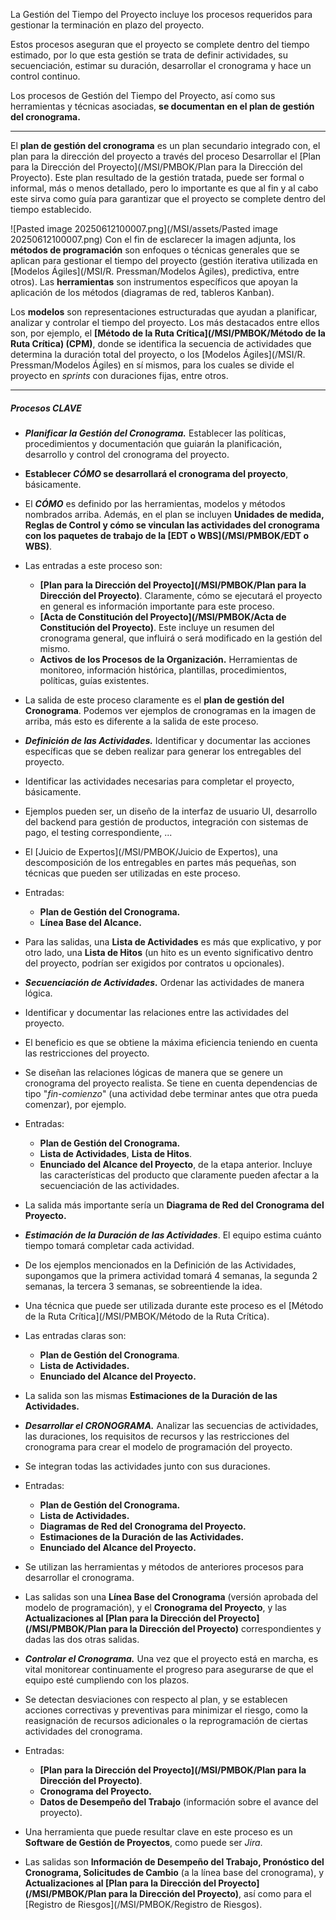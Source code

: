La Gestión del Tiempo del Proyecto incluye los procesos requeridos para gestionar la terminación en plazo del proyecto.

Estos procesos aseguran que el proyecto se complete dentro del tiempo estimado, por lo que esta gestión se trata de definir actividades, su secuenciación, estimar su duración, desarrollar el cronograma y hace un control continuo.

Los procesos de Gestión del Tiempo del Proyecto, así como sus herramientas y técnicas asociadas, **se documentan en el plan de gestión del cronograma.**
****
El **plan de gestión del cronograma** es un plan secundario integrado con, el plan para la dirección del proyecto a través del proceso Desarrollar el [Plan para la Dirección del Proyecto](/MSI/PMBOK/Plan para la Dirección del Proyecto).
Este plan resultado de la gestión tratada, puede ser formal o informal, más o menos detallado, pero lo importante es que al fin y al cabo este sirva como guía para garantizar que el proyecto se complete dentro del tiempo establecido.

![Pasted image 20250612100007.png](/MSI/assets/Pasted image 20250612100007.png)
Con el fin de esclarecer la imagen adjunta, los **métodos de programación** son enfoques o técnicas generales que se aplican para gestionar el tiempo del proyecto (gestión iterativa utilizada en [Modelos Ágiles](/MSI/R. Pressman/Modelos Ágiles), predictiva, entre otros). 
Las **herramientas** son instrumentos específicos que apoyan la aplicación de los métodos (diagramas de red, tableros Kanban).

Los **modelos** son representaciones estructuradas que ayudan a planificar, analizar y controlar el tiempo del proyecto. Los más destacados entre ellos son, por ejemplo, el **[Método de la Ruta Crítica](/MSI/PMBOK/Método de la Ruta Crítica) (CPM)**, donde se identifica la secuencia de actividades que determina la duración total del proyecto, o los [Modelos Ágiles](/MSI/R. Pressman/Modelos Ágiles) en sí mismos, para los cuales se divide el proyecto en *sprints* con duraciones fijas, entre otros. 
****
##### **Procesos CLAVE**
- ***Planificar la Gestión del Cronograma.*** Establecer las políticas, procedimientos y documentación que guiarán la planificación, desarrollo y control del cronograma del proyecto.
- **Establecer *CÓMO* se desarrollará el cronograma del proyecto**, básicamente.
- El ***CÓMO*** es definido por las herramientas, modelos y métodos nombrados arriba. Además, en el plan se incluyen **Unidades de medida, Reglas de Control y cómo se vinculan las actividades del cronograma con los paquetes de trabajo de la [EDT o WBS](/MSI/PMBOK/EDT o WBS)**.
- Las entradas a este proceso son:
	- **[Plan para la Dirección del Proyecto](/MSI/PMBOK/Plan para la Dirección del Proyecto)**. Claramente, cómo se ejecutará el proyecto en general es información importante para este proceso.
	- **[Acta de Constitución del Proyecto](/MSI/PMBOK/Acta de Constitución del Proyecto)**. Este incluye un resumen del cronograma general, que influirá o será modificado en la gestión del mismo.
	- **Activos de los Procesos de la Organización.** Herramientas de monitoreo, información histórica, plantillas, procedimientos, políticas, guías existentes. 
- La salida de este proceso claramente es el **plan de gestión del Cronograma**. Podemos ver ejemplos de cronogramas en la imagen de arriba, más esto es diferente a la salida de este proceso.  
	
- ***Definición de las Actividades.*** Identificar y documentar las acciones específicas que se deben realizar para generar los entregables del proyecto.
- Identificar las actividades necesarias para completar el proyecto, básicamente.
- Ejemplos pueden ser, un diseño de la interfaz de usuario UI, desarrollo del backend para gestión de productos, integración con sistemas de pago, el testing correspondiente, ... 
- El [Juicio de Expertos](/MSI/PMBOK/Juicio de Expertos), una descomposición de los entregables en partes más pequeñas, son técnicas que pueden ser utilizadas en este proceso.
- Entradas:
	- **Plan de Gestión del Cronograma.**
	- **Línea Base del Alcance.**
- Para las salidas, una **Lista de Actividades** es más que explicativo, y por otro lado, una **Lista de Hitos** (un hito es un evento significativo dentro del proyecto, podrían ser exigidos por contratos u opcionales).

- ***Secuenciación de Actividades.*** Ordenar las actividades de manera lógica.
- Identificar y documentar las relaciones entre las actividades del proyecto.
- El beneficio es que se obtiene la máxima eficiencia teniendo en cuenta las restricciones del proyecto.
- Se diseñan las relaciones lógicas de manera que se genere un cronograma del proyecto realista. Se tiene en cuenta dependencias de tipo "*fin-comienzo*" (una actividad debe terminar antes que otra pueda comenzar), por ejemplo.
- Entradas:
	- **Plan de Gestión del Cronograma.**
	- **Lista de Actividades**, **Lista de Hitos**.
	- **Enunciado del Alcance del Proyecto**, de la etapa anterior. Incluye las características del producto que claramente pueden afectar a la secuenciación de las actividades.
- La salida más importante sería un **Diagrama de Red del Cronograma del Proyecto.**

- ***Estimación de la Duración de las Actividades***. El equipo estima cuánto tiempo tomará completar cada actividad.
- De los ejemplos mencionados en la Definición de las Actividades, supongamos que la primera actividad tomará 4 semanas, la segunda 2 semanas, la tercera 3 semanas, se sobreentiende la idea.
- Una técnica que puede ser utilizada durante este proceso es el [Método de la Ruta Crítica](/MSI/PMBOK/Método de la Ruta Crítica). 
- Las entradas claras son:
	- **Plan de Gestión del Cronograma**.
	- **Lista de Actividades.**
	- **Enunciado del Alcance del Proyecto.**
- La salida son las mismas **Estimaciones de la Duración de las Actividades.**

- ***Desarrollar el CRONOGRAMA.*** Analizar las secuencias de actividades, las duraciones, los requisitos de recursos y las restricciones del cronograma para crear el modelo de programación del proyecto.
- Se integran todas las actividades junto con sus duraciones.
- Entradas:
	- **Plan de Gestión del Cronograma.**
	- **Lista de Actividades.**
	- **Diagramas de Red del Cronograma del Proyecto.**
	- **Estimaciones de la Duración de las Actividades.**
	- **Enunciado del Alcance del Proyecto.**
- Se utilizan las herramientas y métodos de anteriores procesos para desarrollar el cronograma.
- Las salidas son una **Línea Base del Cronograma** (versión aprobada del modelo de programación), y el **Cronograma del Proyecto**, y las **Actualizaciones al [Plan para la Dirección del Proyecto](/MSI/PMBOK/Plan para la Dirección del Proyecto)** correspondientes y dadas las dos otras salidas.

- ***Controlar el Cronograma.*** Una vez que el proyecto está en marcha, es vital monitorear continuamente el progreso para asegurarse de que el equipo esté cumpliendo con los plazos.
- Se detectan desviaciones con respecto al plan, y se establecen acciones correctivas y preventivas para minimizar el riesgo, como la reasignación de recursos adicionales o la reprogramación de ciertas actividades del cronograma.
- Entradas:
	- **[Plan para la Dirección del Proyecto](/MSI/PMBOK/Plan para la Dirección del Proyecto)**.
	- **Cronograma del Proyecto.**
	- **Datos de Desempeño del Trabajo** (información sobre el avance del proyecto).
- Una herramienta que puede resultar clave en este proceso es un **Software de Gestión de Proyectos**, como puede ser *Jira*.
- Las salidas son **Información de Desempeño del Trabajo, Pronóstico del Cronograma, Solicitudes de Cambio** (a la línea base del cronograma), y **Actualizaciones al [Plan para la Dirección del Proyecto](/MSI/PMBOK/Plan para la Dirección del Proyecto)**, así como para el [Registro de Riesgos](/MSI/PMBOK/Registro de Riesgos).

